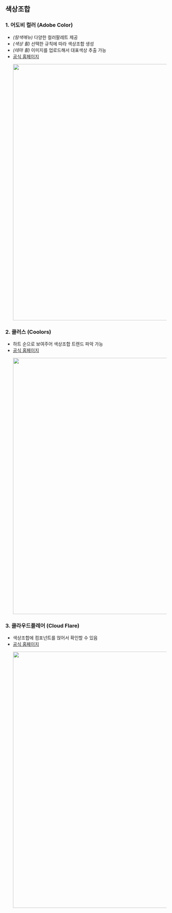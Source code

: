 ## 색상조합

### 1. 어도비 컬러 (Adobe Color)
- _(탐색메뉴)_ 다양한 컬러팔레트 제공
- _(색상 휠)_ 선택한 규칙에 따라 색상조합 생성
- _(테마 휠)_ 이미지를 업로드해서 대표색상 추출 가능
- [공식 홈페이지](https://color.adobe.com/ko/create/image)<p><img src="https://user-images.githubusercontent.com/60066472/85195371-a6583700-b30c-11ea-872b-5bee28301bd1.PNG" width="800"></p>

### 2. 쿨러스 (Coolors)
- 하트 순으로 보여주어 색상조합 트렌드 파악 가능
- [공식 홈페이지](https://coolors.co/)<p><img src="https://user-images.githubusercontent.com/60066472/85195356-99d3de80-b30c-11ea-9328-756bcc06ef73.PNG" width="800"></p>

### 3. 클라우드플레어 (Cloud Flare)
- 색상조합에 컴포넌트를 얹어서 확인할 수 있음
- [공식 홈페이지](https://cloudflare.design/color/)<p><img src="https://user-images.githubusercontent.com/60066472/85195354-98a2b180-b30c-11ea-8b68-13fa623fc201.PNG" width="800"></p>

